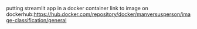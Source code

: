 putting streamlit app in a docker container
link to image on dockerhub:https://hub.docker.com/repository/docker/manversusperson/image-classification/general
